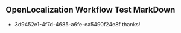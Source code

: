 ## OpenLocalization Workflow Test MarkDown
* 3d9452e1-4f7d-4685-a6fe-ea5490f24e8f thanks!

<!--HONumber=Aug16_HO4-->


